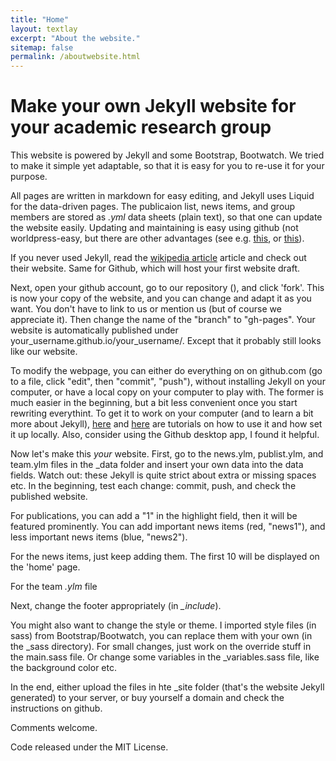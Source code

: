 ```yaml
---
title: "Home"
layout: textlay
excerpt: "About the website."
sitemap: false
permalink: /aboutwebsite.html
---
```


# Make your own Jekyll website for your academic research group

This website is powered by Jekyll and some Bootstrap, Bootwatch. We tried to make it simple yet adaptable, so that it is easy for you to re-use it for your purpose. 

All pages are written in markdown for easy editing, and Jekyll uses Liquid for the data-driven pages. The publicaion list, news items, and group members are stored as *.yml* data sheets (plain text), so that one can update the website easily. Updating and maintaining is easy using github (not worldpress-easy, but there are other advantages (see e.g. [this](https://www.taniarascia.com/make-a-static-website-with-jekyll/), or [this](http://www.webdesignerdepot.com/2015/11/jekyll-against-the-rest-of-the-world/)).

If you never used Jekyll, read the [wikipedia article](https://en.wikipedia.org/wiki/Jekyll_(software)) article and check out their website. Same for Github, which will host your first website draft. 

Next, open your github account, go to our repository (), and click 'fork'. This is now your copy of the website, and you can change and adapt it as you want. You don't have to link to us or mention us (but of course we appreciate it). Then change the name of the "branch" to "gh-pages".  Your website is automatically published under your_username.github.io/your_username/. Except that it probably still looks like our website. 

To modify the webpage, you can either do everything on on github.com (go to a file, click "edit", then "commit", "push"), without installing Jekyll on your computer, or have a local copy on your computer to play with.  The former is much easier in the beginning, but a bit less convenient once you start rewriting everythint. To get it to work on your computer (and to learn a bit more about Jekyll), [here](https://www.taniarascia.com/make-a-static-website-with-jekyll/) and [here](https://scotch.io/tutorials/getting-started-with-jekyll-plus-a-free-bootstrap-3-starter-theme) are tutorials on how to use it and how set it up locally. Also, consider using the Github desktop app, I found it helpful.  

Now let's make this *your* website. First, go to the news.ylm, publist.ylm, and team.ylm files in the _data folder and insert your own data into the data fields. Watch out: these Jekyll is quite strict about extra or missing spaces etc. In the beginning, test each change: commit, push, and check the published website.

For publications, you can add a "1" in the highlight field, then it will be featured prominently. You can add important  news items (red, "news1"), and less important  news items (blue, "news2").

For the news items, just keep adding them. The first 10 will be displayed on the 'home' page.

For the team *.ylm* file

Next, change the footer appropriately (in *_include*).

You might also want to change the style or theme. I imported style files (in sass) from Bootstrap/Bootwatch, you can replace them with your own (in the _sass directory). For small changes, just work on the override stuff in the main.sass file. Or change some variables in the _variables.sass file, like the background color etc. 

In the end, either upload the files in hte _site folder (that's the website Jekyll generated) to your server, or buy yourself a domain and check the instructions on github.

Comments welcome.

Code released under the MIT License.

